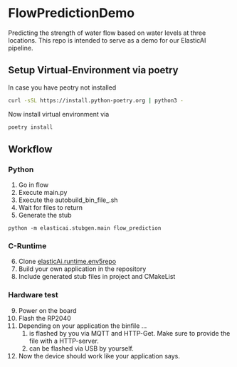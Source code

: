 # FlowPredictionDemo
Predicting the strength of water flow based on water levels at three locations. This repo is intended to serve as a demo for our ElasticAI pipeline.


## Setup Virtual-Environment via poetry

In case you have peotry not installed
```bash
curl -sSL https://install.python-poetry.org | python3 -
```

Now install virtual environment via 
```bash
poetry install
```

## Workflow

### Python
1. Go in flow
2. Execute main.py
3. Execute the autobuild_bin_file_.sh
4. Wait for files to return
5. Generate the stub
```
python -m elasticai.stubgen.main flow_prediction
```

### C-Runtime
6. Clone [elasticAi.runtime.env5repo](https://github.com/es-ude/enV5-base-project)
7. Build your own application in the repository
8. Include generated stub files in project and CMakeList

### Hardware test
9. Power on the board
10. Flash the RP2040
11. Depending on your application the binfile ...
    1. is flashed by you via MQTT and HTTP-Get. Make sure to provide the file with a HTTP-server.
    2. can be flashed via USB by yourself.
12. Now the device should work like your application says. 


